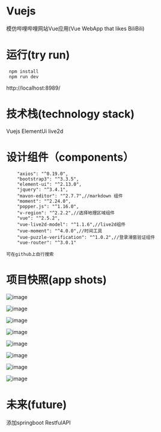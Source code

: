 # Vuejs
 模仿哔哩哔哩网站Vue应用(Vue WebApp that likes BiliBili)
 
# 运行(try run)
```
 npm install
 npm run dev
```
 http://localhost:8989/

# 技术栈(technology stack)
 Vuejs ElementUi live2d 
 
# 设计组件（components）
```
    "axios": "^0.19.0",
    "bootstrap3": "^3.3.5",
    "element-ui": "^2.13.0",
    "jquery": "^3.4.1",
    "mavon-editor": "^2.7.7",//markdown 组件
    "moment": "^2.24.0",
    "popper.js": "^1.16.0",
    "v-region": "^2.2.2",//选择地理区域组件
    "vue": "^2.5.2",
    "vue-live2d-model": "^1.1.6",//live2d组件
    "vue-moment": "^4.0.0",//时间工具
    "vue-puzzle-verification": "^1.0.2",//登录滑窗验证组件
    "vue-router": "^3.0.1"
```
    可在github上自行搜索

# 项目快照(app shots)
 ![image](https://github.com/suzy8808/VueBiliBili/blob/master/src/assets/AppShot/login.png)
 
 ![image](https://github.com/suzy8808/VueBiliBili/blob/master/src/assets/AppShot/home.png)
 
 ![image](https://github.com/suzy8808/VueBiliBili/blob/master/src/assets/AppShot/attention.png)
 
 ![image](https://github.com/suzy8808/VueBiliBili/blob/master/src/assets/AppShot/classify.png)
  
 ![image](https://github.com/suzy8808/VueBiliBili/blob/master/src/assets/AppShot/history.png)
 
 ![image](https://github.com/suzy8808/VueBiliBili/blob/master/src/assets/AppShot/message.png)
 
 ![image](https://github.com/suzy8808/VueBiliBili/blob/master/src/assets/AppShot/person-space.png)
 
 ![image](https://github.com/suzy8808/VueBiliBili/blob/master/src/assets/AppShot/person.png)

# 未来(future)
 添加springboot RestfulAPI
